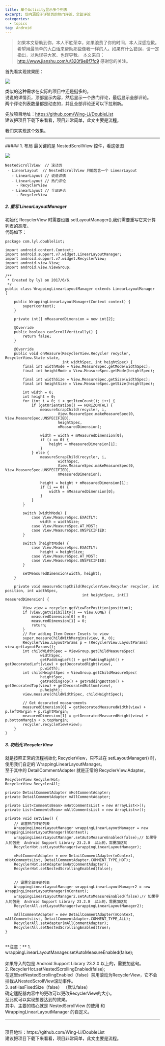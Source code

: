 ```yaml
---
title: 单个Acticity显示多个列表
excerpt: 仿内涵段子详情页的热门评论、全部评论
categories:
  - topics
tag: Android  
---
```


> 如果本文帮助到你，本人不胜荣幸，如果浪费了你的时间，本人深感抱歉。
希望用最简单的大白话来帮助那些像我一样的人。如果有什么错误，请一定指出，以免误导大家、也误导我。
本文来自：http://www.jianshu.com/u/320f9e8f7fc9
感谢您的关注。


首先看实现效果图：

![](http://upload-images.jianshu.io/upload_images/1689895-f65e25587da79ff6.gif?imageMogr2/auto-orient/strip)

类似的这种需求在实际的项目中还是挺多的。 <br />
说说的详情页，顶部显示内容，然后显示一个热门评论，最后显示全部评论。 <br />
两个评论列表数量都是动态的，并且全部评论还可以下拉刷新。 <br />

先放项目地址：https://github.com/Wing-Li/DoubleList <br />
建议把项目下载下来看看，项目非常简单，此文主要是流程。

我们来实现这个效果。
<hr />
##### 1. 布局
最关键的是 NestedScrollView 控件，看这张图

![](http://upload-images.jianshu.io/upload_images/1689895-94faf57e724fb2e9.png?imageMogr2/auto-orient/strip%7CimageView2/2/w/1240)


    NestedScrollView  // 滚动页
     - LinearLayout  // NestedScrollView 只能包含一个 LinearLayout
       - LinearLayout // 说说详情
       - LinearLayout // 热门评论
         - RecyclerView
       - LinearLayout // 全部评论
         - RecyclerView

##### 2. 重写 LinearLayoutManager
初始化 RecyclerView 时需要设置 setLayoutManager(),我们需要重写它来计算列表的高度。<br />
代码如下：

    package com.lyl.doublelist;

    import android.content.Context;
    import android.support.v7.widget.LinearLayoutManager;
    import android.support.v7.widget.RecyclerView;
    import android.view.View;
    import android.view.ViewGroup;

    /**
     * Created by lyl on 2017/6/6.
     */
    public class WrappingLinearLayoutManager extends LinearLayoutManager
    {

        public WrappingLinearLayoutManager(Context context) {
            super(context);
        }

        private int[] mMeasuredDimension = new int[2];

        @Override
        public boolean canScrollVertically() {
            return false;
        }

        @Override
        public void onMeasure(RecyclerView.Recycler recycler, RecyclerView.State state,
                              int widthSpec, int heightSpec) {
            final int widthMode = View.MeasureSpec.getMode(widthSpec);
            final int heightMode = View.MeasureSpec.getMode(heightSpec);

            final int widthSize = View.MeasureSpec.getSize(widthSpec);
            final int heightSize = View.MeasureSpec.getSize(heightSpec);

            int width = 0;
            int height = 0;
            for (int i = 0; i < getItemCount(); i++) {
                if (getOrientation() == HORIZONTAL) {
                    measureScrapChild(recycler, i,
                            View.MeasureSpec.makeMeasureSpec(0, View.MeasureSpec.UNSPECIFIED),
                            heightSpec,
                            mMeasuredDimension);

                    width = width + mMeasuredDimension[0];
                    if (i == 0) {
                        height = mMeasuredDimension[1];
                    }
                } else {
                    measureScrapChild(recycler, i,
                            widthSpec,
                            View.MeasureSpec.makeMeasureSpec(0, View.MeasureSpec.UNSPECIFIED),
                            mMeasuredDimension);

                    height = height + mMeasuredDimension[1];
                    if (i == 0) {
                        width = mMeasuredDimension[0];
                    }
                }
            }

            switch (widthMode) {
                case View.MeasureSpec.EXACTLY:
                    width = widthSize;
                case View.MeasureSpec.AT_MOST:
                case View.MeasureSpec.UNSPECIFIED:
            }

            switch (heightMode) {
                case View.MeasureSpec.EXACTLY:
                    height = heightSize;
                case View.MeasureSpec.AT_MOST:
                case View.MeasureSpec.UNSPECIFIED:
            }

            setMeasuredDimension(width, height);
        }

        private void measureScrapChild(RecyclerView.Recycler recycler, int position, int widthSpec,
                                       int heightSpec, int[] measuredDimension) {

            View view = recycler.getViewForPosition(position);
            if (view.getVisibility() == View.GONE) {
                measuredDimension[0] = 0;
                measuredDimension[1] = 0;
                return;
            }
            // For adding Item Decor Insets to view
            super.measureChildWithMargins(view, 0, 0);
            RecyclerView.LayoutParams p = (RecyclerView.LayoutParams) view.getLayoutParams();
            int childWidthSpec = ViewGroup.getChildMeasureSpec(
                    widthSpec,
                    getPaddingLeft() + getPaddingRight() + getDecoratedLeft(view) + getDecoratedRight(view),
                    p.width);
            int childHeightSpec = ViewGroup.getChildMeasureSpec(
                    heightSpec,
                    getPaddingTop() + getPaddingBottom() + getDecoratedTop(view) + getDecoratedBottom(view),
                    p.height);
            view.measure(childWidthSpec, childHeightSpec);

            // Get decorated measurements
            measuredDimension[0] = getDecoratedMeasuredWidth(view) + p.leftMargin + p.rightMargin;
            measuredDimension[1] = getDecoratedMeasuredHeight(view) + p.bottomMargin + p.topMargin;
            recycler.recycleView(view);
        }
    }

##### 3. 初始化 RecyclerView
就是按照正常的流程初始化 RecyclerView，只不过在 setLayoutManager() 时，使用我们自定的 WrappingLinearLayoutManager。<br />
至于其中的 DetailCommentAdapter 就是正常的 RecyclerView.Adapter。

    RecyclerView RecyclerHot;
    RecyclerView RecyclerAll;

    private DetailCommentAdapter mHotCommentAdapter;
    private DetailCommentAdapter mAllCommentAdapter;

    private List<CommentsBean> mHotCommentsList = new ArrayList<>();
    private List<CommentsBean> mAllCommentsList = new ArrayList<>();

    private void setView() {
        // 设置热门评论列表
        WrappingLinearLayoutManager wrappingLinearLayoutManager = new WrappingLinearLayoutManager(mContext);
        wrappingLinearLayoutManager.setAutoMeasureEnabled(false);// 如果导入的包是  Android Support Library 23.2.0  以上的，需要加这句
        RecyclerHot.setLayoutManager(wrappingLinearLayoutManager);

        mHotCommentAdapter = new DetailCommentAdapter(mContext, mHotCommentsList, DetailCommentAdapter.COMMENT_TYPE_HOT);
        RecyclerHot.setAdapter(mHotCommentAdapter);
        RecyclerHot.setNestedScrollingEnabled(false);


        // 设置全部评论列表
        WrappingLinearLayoutManager wrappingLinearLayoutManager2 = new WrappingLinearLayoutManager(mContext);
        wrappingLinearLayoutManager2.setAutoMeasureEnabled(false);// 如果导入的包是  Android Support Library 23.2.0  以上的，需要加这句
        RecyclerAll.setLayoutManager(wrappingLinearLayoutManager2);

        mAllCommentAdapter = new DetailCommentAdapter(mContext, mAllCommentsList, DetailCommentAdapter.COMMENT_TYPE_ALL);
        RecyclerAll.setAdapter(mAllCommentAdapter);
        RecyclerAll.setNestedScrollingEnabled(true);
    }

<br />
**注意：**
1. wrappingLinearLayoutManager.setAutoMeasureEnabled(false);<br /><br />
如果导入的包是  Android Support Library 23.2.0  以上的，需要加这句。<br />
2. RecyclerHot.setNestedScrollingEnabled(false);<br />
在这里setNestedScrollingEnabled（false）禁用滚动为RecyclerView，它不会拦截从NestedScrollView滚动事件。<br />
3. setHasFixedSize（false） （默认false）<br />
确定适配器内容中的更改可以更改RecyclerView的大小。

<br />
至此就可以实现想要达到的效果。<br />
其中，主要的核心就是 NestedScrollView 的使用 和 WrappingLinearLayoutManager 的自定义。
<hr />

<br />
项目地址：https://github.com/Wing-Li/DoubleList<br />
建议把项目下载下来看看，项目非常简单，此文主要是流程。